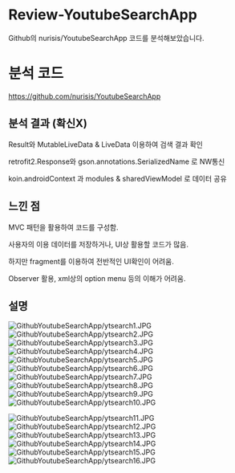 # Review-YoutubeSearchApp
Github의 nurisis/YoutubeSearchApp 코드를 분석해보았습니다.

# 분석 코드
https://github.com/nurisis/YoutubeSearchApp

## 분석 결과 (확신X)
Result<T>와 MutableLiveData & LiveData 이용하여 검색 결과 확인
  
retrofit2.Response와 gson.annotations.SerializedName 로 NW통신
  
koin.androidContext 과 modules & sharedViewModel 로 데이터 공유


## 느낀 점
 MVC 패턴을 활용하여 코드를 구성함.

사용자의 이용 데이터를 저장하거나, UI상 활용할 코드가 많음.


하지만 fragment를 이용하여 전반적인 UI확인이 어려움.

Observer 활용, xml상의 option menu 등의 이해가 어려움.



## 설명
![GithubYoutubeSearchApp/ytsearch1.JPG](GithubYoutubeSearchApp/ytsearch1.JPG)
![GithubYoutubeSearchApp/ytsearch2.JPG](GithubYoutubeSearchApp/ytsearch2.JPG)
![GithubYoutubeSearchApp/ytsearch3.JPG](GithubYoutubeSearchApp/ytsearch3.JPG)
![GithubYoutubeSearchApp/ytsearch4.JPG](GithubYoutubeSearchApp/ytsearch4.JPG)
![GithubYoutubeSearchApp/ytsearch5.JPG](GithubYoutubeSearchApp/ytsearch5.JPG)
![GithubYoutubeSearchApp/ytsearch6.JPG](GithubYoutubeSearchApp/ytsearch6.JPG)
![GithubYoutubeSearchApp/ytsearch7.JPG](GithubYoutubeSearchApp/ytsearch7.JPG)
![GithubYoutubeSearchApp/ytsearch8.JPG](GithubYoutubeSearchApp/ytsearch8.JPG)
![GithubYoutubeSearchApp/ytsearch9.JPG](GithubYoutubeSearchApp/ytsearch9.JPG)
![GithubYoutubeSearchApp/ytsearch10.JPG](GithubYoutubeSearchApp/ytsearch10.JPG)

![GithubYoutubeSearchApp/ytsearch11.JPG](GithubYoutubeSearchApp/ytsearch11.JPG)
![GithubYoutubeSearchApp/ytsearch12.JPG](GithubYoutubeSearchApp/ytsearch12.JPG)
![GithubYoutubeSearchApp/ytsearch13.JPG](GithubYoutubeSearchApp/ytsearch13.JPG)
![GithubYoutubeSearchApp/ytsearch14.JPG](GithubYoutubeSearchApp/ytsearch14.JPG)
![GithubYoutubeSearchApp/ytsearch15.JPG](GithubYoutubeSearchApp/ytsearch15.JPG)
![GithubYoutubeSearchApp/ytsearch16.JPG](GithubYoutubeSearchApp/ytsearch16.JPG)
